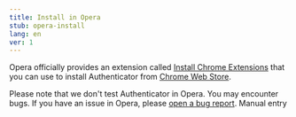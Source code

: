 ```yaml
---
title: Install in Opera
stub: opera-install
lang: en
ver: 1
---
```


Opera officially provides an extension called [Install Chrome Extensions](https://addons.opera.com/en/extensions/details/install-chrome-extensions/) that you can use to install Authenticator from [Chrome Web Store](https://chrome.google.com/webstore/detail/authenticator/bhghoamapcdpbohphigoooaddinpkbai).

Please note that we don't test Authenticator in Opera. You may encounter bugs. If you have an issue in Opera, please [open a bug report](https://github.com/Authenticator-Extension/Authenticator/issues/new/choose).
Manual entry
